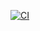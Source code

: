 [![CI](https://github.com/dkharms/sliceutils/actions/workflows/main-workflow.yml/badge.svg?branch=main)](https://github.com/dkharms/sliceutils/actions/workflows/main-workflow.yml)
